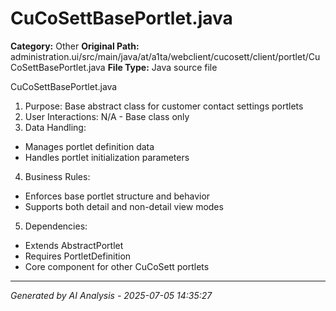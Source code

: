 # CuCoSettBasePortlet.java

**Category:** Other
**Original Path:** administration.ui/src/main/java/at/a1ta/webclient/cucosett/client/portlet/CuCoSettBasePortlet.java
**File Type:** Java source file

CuCoSettBasePortlet.java
1. Purpose: Base abstract class for customer contact settings portlets
2. User Interactions: N/A - Base class only
3. Data Handling:
- Manages portlet definition data
- Handles portlet initialization parameters
4. Business Rules:
- Enforces base portlet structure and behavior
- Supports both detail and non-detail view modes
5. Dependencies:
- Extends AbstractPortlet
- Requires PortletDefinition
- Core component for other CuCoSett portlets

---
*Generated by AI Analysis - 2025-07-05 14:35:27*
